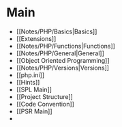 # Main
- [[Notes/PHP/Basics|Basics]]
- [[Extensions]]
- [[Notes/PHP/Functions|Functions]]
- [[Notes/PHP/General|General]]
- [[Object Oriented Programming]]
- [[Notes/PHP/Versions|Versions]]
- [[php.ini]]
- [[Hints]]
- [[SPL Main]]
- [[Project Structure]]
- [[Code Convention]]
- [[PSR Main]]
- 